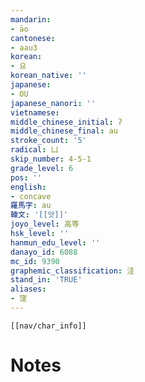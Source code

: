 ```yaml
---
mandarin:
- āo
cantonese:
- aau3
korean:
- 요
korean_native: ''
japanese:
- OU
japanese_nanori: ''
vietnamese:
middle_chinese_initial: ʔ
middle_chinese_final: au
stroke_count: '5'
radical: 凵
skip_number: 4-5-1
grade_level: 6
pos: ''
english:
- concave
羅馬字: au
韓文: '[[앗]]'
joyo_level: 高等
hsk_level: ''
hanmun_edu_level: ''
danayo_id: 6088
mc_id: 9390
graphemic_classification: 洼
stand_in: 'TRUE'
aliases:
- 窪
---
```

```meta-bind-embed
[[nav/char_info]]
```

# Notes
